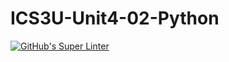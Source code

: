 # ICS3U-Unit4-02-Python

[![GitHub's Super Linter](https://github.com/Peter-Gemmell/ICS3U-Unit4-02-Python/workflows/GitHub's%20Super%20Linter/badge.svg)](https://github.com/Peter-Gemmell/ICS3U-Unit4-02-Python/actions)
